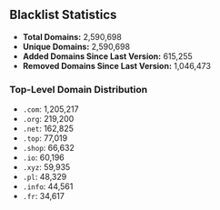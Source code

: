 ## Blacklist Statistics

- **Total Domains:** 2,590,698
- **Unique Domains:** 2,590,698
- **Added Domains Since Last Version:** 615,255
- **Removed Domains Since Last Version:** 1,046,473

### Top-Level Domain Distribution

-  `.com`: 1,205,217
-  `.org`: 219,200
-  `.net`: 162,825
-  `.top`: 77,019
-  `.shop`: 66,632
-  `.io`: 60,196
-  `.xyz`: 59,935
-  `.pl`: 48,329
-  `.info`: 44,561
-  `.fr`: 34,617
